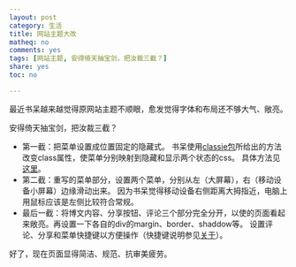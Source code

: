 ```yaml
---
layout: post 
category: 生活
title: 网站主题大改
matheq: no
comments: yes
tags: [网站主题, 安得倚天抽宝剑，把汝裁三截？]
share: yes
toc: no

---
```


最近书呆越来越觉得原网站主题不顺眼，愈发觉得字体和布局还不够大气、敞亮。

安得倚天抽宝剑，把汝裁三截？

- 第一截：把菜单设置成位置固定的隐藏式。
书呆使用[classie包](https://github.com/desandro/classie)所给出的方法改变class属性，使菜单分别映射到隐藏和显示两个状态的css。
具体方法见[这里](http://tympanus.net/codrops/2013/04/17/slide-and-push-menus/)。
-  第二截：重写的菜单部分，设置两个菜单，分别从左（大屏幕），右（移动设备小屏幕）边缘滑动出来。
因为书呆觉得移动设备右侧距离大拇指近，电脑上用鼠标应该是左侧比较符合常规。
- 最后一截：将博文内容、分享按钮、评论三个部分完全分开，以使的页面看起来敞亮。再设置一下各自的div的margin、border、shaddow等。
设置评论、分享和菜单快捷键以方便操作（快捷键说明参见[关于](https://yanshuo.name/cn/about/)）。

好了，现在页面显得简洁、规范、抗审美疲劳。
